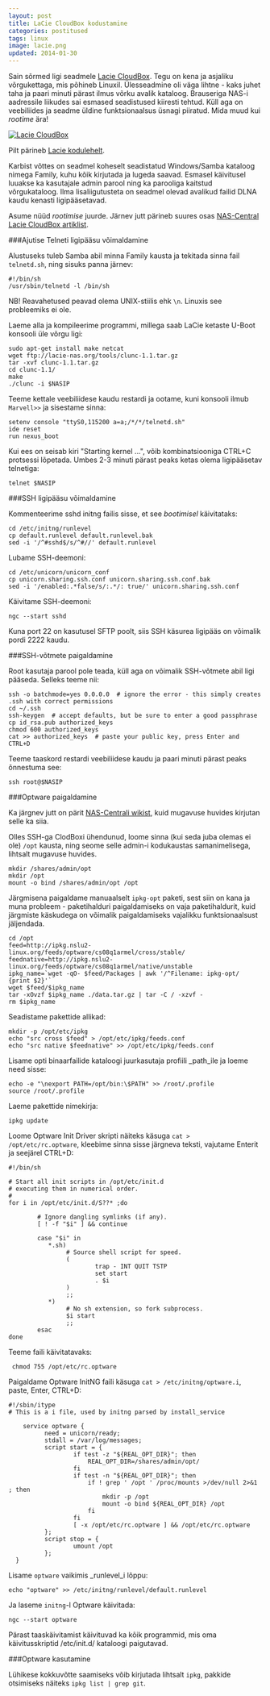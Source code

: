 ```yaml
---
layout: post
title: LaCie CloudBox kodustamine
categories: postitused
tags: linux
image: lacie.png
updated: 2014-01-30
---
```

Sain sõrmed ligi seadmele [Lacie CloudBox](http://www.lacie.com/products/product.htm?id=10597). Tegu on kena ja asjaliku võrgukettaga, mis põhineb Linuxil. Ülesseadmine oli väga lihtne - kaks juhet taha ja paari minuti pärast ilmus võrku avalik kataloog. Brauseriga NAS-i aadressile liikudes sai esmased seadistused kiiresti tehtud. Küll aga on veebiliides ja seadme üldine funktsionaalsus üsnagi piiratud. Mida muud kui _rootime_ ära!

[![Lacie CloudBox](p-lacie_cloudbox.jpg)](lacie_cloudbox.jpg)

Pilt pärineb [Lacie kodulehelt](http://www.lacie.com/products/product.htm?id=10597).

Karbist võttes on seadmel koheselt seadistatud Windows/Samba kataloog nimega Family, kuhu kõik kirjutada ja lugeda saavad. Esmasel käivitusel luuakse ka kasutajale admin parool ning ka parooliga kaitstud võrgukataloog. Ilma lisaliigutusteta on seadmel olevad avalikud failid DLNA kaudu kenasti ligipääsetavad.

Asume nüüd _rootimise_ juurde. Järnev jutt pärineb suures osas [NAS-Central Lacie CloudBox artiklist](http://lacie.nas-central.org/wiki/Category:CloudBox).

###Ajutise Telneti ligipääsu võimaldamine

Alustuseks tuleb Samba abil minna Family kausta ja tekitada sinna fail `telnetd.sh`, ning sisuks panna järnev:

    #!/bin/sh
    /usr/sbin/telnetd -l /bin/sh

NB! Reavahetused peavad olema UNIX-stiilis ehk `\n`. Linuxis see probleemiks ei ole.

Laeme alla ja kompileerime programmi, millega saab LaCie ketaste U-Boot konsooli üle võrgu ligi:

    sudo apt-get install make netcat
    wget ftp://lacie-nas.org/tools/clunc-1.1.tar.gz
    tar -xvf clunc-1.1.tar.gz
    cd clunc-1.1/
    make
    ./clunc -i $NASIP

Teeme kettale veebiliidese kaudu restardi ja ootame, kuni konsooli ilmub `Marvell>>` ja sisestame sinna:

    setenv console "ttyS0,115200 a=a;/*/*/telnetd.sh"
    ide reset
    run nexus_boot

Kui ees on seisab kiri "Starting kernel ...", võib kombinatsiooniga CTRL+C protsessi lõpetada. Umbes 2-3 minuti pärast peaks ketas olema ligipääsetav telnetiga:

    telnet $NASIP

###SSH ligipääsu võimaldamine

Kommenteerime sshd initng failis sisse, et see _bootimisel_ käivitataks:

    cd /etc/initng/runlevel
    cp default.runlevel default.runlevel.bak
    sed -i '/^#sshd$/s/^#//' default.runlevel

Lubame SSH-deemoni:

    cd /etc/unicorn/unicorn_conf
    cp unicorn.sharing.ssh.conf unicorn.sharing.ssh.conf.bak
    sed -i '/enabled:.*false/s/:.*/: true/' unicorn.sharing.ssh.conf

Käivitame SSH-deemoni:

    ngc --start sshd

Kuna port 22 on kasutusel SFTP poolt, siis SSH käsurea ligipääs on võimalik pordi 2222 kaudu.


###SSH-võtmete paigaldamine

Root kasutaja parool pole teada, küll aga on võimalik SSH-võtmete abil ligi pääseda. Selleks teeme nii:

    ssh -o batchmode=yes 0.0.0.0  # ignore the error - this simply creates .ssh with correct permissions
    cd ~/.ssh
    ssh-keygen  # accept defaults, but be sure to enter a good passphrase
    cp id_rsa.pub authorized_keys
    chmod 600 authorized_keys
    cat >> authorized_keys  # paste your public key, press Enter and CTRL+D

Teeme taaskord restardi veebiliidese kaudu ja paari minuti pärast peaks õnnestuma see:

    ssh root@$NASIP


###Optware paigaldamine

Ka järgnev jutt on pärit [NAS-Centrali wikist](http://lacie.nas-central.org/wiki/Category:CloudBox#Installing_Optware), kuid mugavuse huvides kirjutan selle ka siia.

Olles SSH-ga ClodBoxi ühendunud, loome sinna (kui seda juba olemas ei ole) `/opt` kausta, ning seome selle admin-i kodukaustas samanimelisega, lihtsalt mugavuse huvides.

    mkdir /shares/admin/opt
    mkdir /opt
    mount -o bind /shares/admin/opt /opt

Järgmisena paigaldame manuaalselt `ipkg-opt` paketi, sest siin on kana ja muna probleem - paketihalduri paigaldamiseks on vaja paketihaldurit, kuid järgmiste käskudega on võimalik paigaldamiseks vajalikku funktsionaalsust jäljendada.

    cd /opt
    feed=http://ipkg.nslu2-linux.org/feeds/optware/cs08q1armel/cross/stable/
    feednative=http://ipkg.nslu2-linux.org/feeds/optware/cs08q1armel/native/unstable
    ipkg_name=`wget -qO- $feed/Packages | awk '/^Filename: ipkg-opt/ {print $2}'`
    wget $feed/$ipkg_name
    tar -xOvzf $ipkg_name ./data.tar.gz | tar -C / -xzvf -
    rm $ipkg_name

Seadistame pakettide allikad:

    mkdir -p /opt/etc/ipkg
    echo "src cross $feed" > /opt/etc/ipkg/feeds.conf
    echo "src native $feednative" >> /opt/etc/ipkg/feeds.conf

Lisame opti binaarfailide kataloogi juurkasutaja profiili _path_ile ja loeme need sisse:

    echo -e "\nexport PATH=/opt/bin:\$PATH" >> /root/.profile
    source /root/.profile

Laeme pakettide nimekirja:

    ipkg update

Loome Optware Init Driver skripti näiteks käsuga `cat > /opt/etc/rc.optware`, kleebime sinna sisse järgneva teksti, vajutame Enterit ja seejärel CTRL+D:

    #!/bin/sh

    # Start all init scripts in /opt/etc/init.d
    # executing them in numerical order.
    #
    for i in /opt/etc/init.d/S??* ;do

            # Ignore dangling symlinks (if any).
            [ ! -f "$i" ] && continue

            case "$i" in
               *.sh)
                    # Source shell script for speed.
                    (
                            trap - INT QUIT TSTP
                            set start
                            . $i
                    )
                    ;;
               *)
                    # No sh extension, so fork subprocess.
                    $i start
                    ;;
            esac
    done

Teeme faili käivitatavaks:

     chmod 755 /opt/etc/rc.optware

Paigaldame Optware InitNG faili käsuga `cat > /etc/initng/optware.i`, paste, Enter, CTRL+D:

    #!/sbin/itype
    # This is a i file, used by initng parsed by install_service

        service optware {
              need = unicorn/ready;
              stdall = /var/log/messages;
              script start = {
                      if test -z "${REAL_OPT_DIR}"; then
                          REAL_OPT_DIR=/shares/admin/opt/
                      fi
                      if test -n "${REAL_OPT_DIR}"; then
                          if ! grep ' /opt ' /proc/mounts >/dev/null 2>&1 ; then
                              mkdir -p /opt
                              mount -o bind ${REAL_OPT_DIR} /opt
                          fi
                      fi
                      [ -x /opt/etc/rc.optware ] && /opt/etc/rc.optware
              };
              script stop = {
                      umount /opt
              };
      }

Lisame `optware` vaikimis _runlevel_i lõppu:

    echo "optware" >> /etc/initng/runlevel/default.runlevel

Ja laseme `initng`-l Optware käivitada:

    ngc --start optware

Pärast taaskäivitamist käivituvad ka kõik programmid, mis oma käivitusskriptid /etc/init.d/ kataloogi paigutavad.


###Optware kasutamine

Lühikese kokkuvõtte saamiseks võib kirjutada lihtsalt `ipkg`, pakkide otsimiseks näiteks `ipkg list | grep git`.

